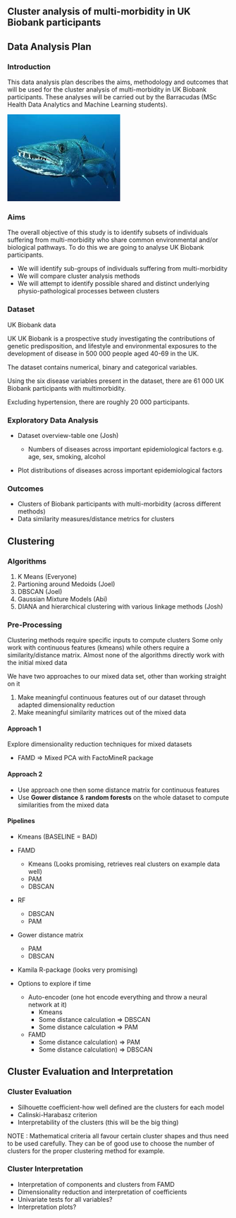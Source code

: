 ## Cluster analysis of multi-morbidity in UK Biobank participants

## Data Analysis Plan

### Introduction
  
  This data analysis plan describes the aims, methodology and outcomes that will be used for the cluster analysis of multi-morbidity in UK Biobank participants. These analyses will be carried out by the Barracudas (MSc Health Data Analytics and Machine Learning students).
  
 ![Barracuda](/Barracuda.png)
 
### Aims
  
  The overall objective of this study is to identify subsets of individuals suffering from multi-morbidity who share common environmental and/or biological pathways. To do this we are going to analyse UK Biobank participants.
  * We will identify sub-groups of individuals suffering from multi-morbidity
  * We will compare cluster analysis methods
  * We will attempt to identify possible shared and distinct underlying physio-pathological processes between clusters

### Dataset
  
  UK Biobank data
  
  UK UK Biobank is a prospective study investigating the contributions of genetic predisposition, and lifestyle and environmental exposures to the development of disease in 500 000 people aged 40-69 in the UK.

  The dataset contains numerical, binary and categorical variables.

  Using the six disease variables present in the dataset, there are 61 000 UK Biobank participants with multimorbidity.
  
  Excluding hypertension, there are roughly 20 000 participants.

### Exploratory Data Analysis
  
  * Dataset overview-table one (Josh)
    * Numbers of diseases across important epidemiological factors e.g. age, sex, smoking, alcohol
  
  * Plot distributions of diseases across important epidemiological factors
  
### Outcomes
  
  * Clusters of Biobank participants with multi-morbidity (across different methods)
  * Data similarity measures/distance metrics for clusters
  
## Clustering
  
### Algorithms
  
  1. K Means (Everyone)
  2. Partioning around Medoids (Joel)
  3. DBSCAN (Joel)
  4. Gaussian Mixture Models (Abi)
  5. DIANA and hierarchical clustering with various linkage methods (Josh)
  
### Pre-Processing
  
  Clustering methods require specific inputs to compute clusters
  Some only work with continuous features (kmeans) while others require a similarity/distance matrix.
  Almost none of the algorithms directly work with the initial mixed data
  
  We have two approaches to our mixed data set, other than working straight on it
  
  1. Make meaningful continuous features out of our dataset through adapted dimensionality reduction
  2. Make meaningful similarity matrices out of the mixed data
  
#### Approach 1
  
  Explore dimensionality reduction techniques for mixed datasets
  
  * FAMD => Mixed PCA with FactoMineR package
  
#### Approach 2
  
  * Use approach one then some distance matrix for continuous features
  * Use **Gower distance** & **random forests** on the whole dataset to compute similarities from the mixed data
  
#### Pipelines 
  
  * Kmeans (BASELINE = BAD)
  
  * FAMD 
    * Kmeans (Looks promising, retrieves real clusters on example data well)
    * PAM 
    * DBSCAN
    
  * RF
    * DBSCAN
    * PAM
 
  * Gower distance matrix 
    * PAM
    * DBSCAN
  
  * Kamila R-package (looks very promising)
  
  * Options to explore if time
  
    *  Auto-encoder (one hot encode everything and throw a neural network at it)
        * Kmeans
        * Some distance calculation => DBSCAN
        * Some distance calculation => PAM 
    * FAMD 
      * Some distance calculation) => PAM
      * Some distance calculation) => DBSCAN
        
## Cluster Evaluation and Interpretation
  
### Cluster Evaluation
  
  * Silhouette coefficient-how well defined are the clusters for each model
  * Calinski-Harabasz criterion
  * Interpretability of the clusters (this will be the big thing)
  
  NOTE : Mathematical criteria all favour certain cluster shapes and thus need to be used carefully. They can be of good use to choose the number of clusters
  for the proper clustering method for example.
  
### Cluster Interpretation
  
  * Interpretation of components and clusters from FAMD
  * Dimensionality reduction and interpretation of coefficients
  * Univariate tests for all variables?
  * Interpretation plots?

